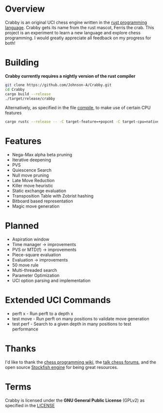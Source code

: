 # Overview
Crabby is an original UCI chess engine written in the [rust programming language](https://www.rust-lang.org/).
Crabby gets its name from the rust mascot, Ferris the crab.
This project is an experiment to learn a new language and explore chess programming.
I would greatly appreciate all feedback on my progress for both!

# Building
**Crabby currently requires a nightly version of the rust compiler**

```sh
git clone https://github.com/Johnson-A/Crabby.git
cd Crabby
cargo build --release
./target/release/crabby
```
Alternatively, as specified in the file [compile](compile), to make use of certain CPU features

```sh
cargo rustc --release -- -C target-feature=+popcnt -C target-cpu=native
```

# Features
* Nega-Max alpha beta pruning
* Iterative deepening
* PVS
* Quiescence Search
* Null move pruning
* Late Move Reduction
* Killer move heuristic
* Static exchange evaluation
* Transposition Table with Zobrist hashing
* Bitboard based representation
* Magic move generation

# Planned
* Aspiration window
* Time manager -> improvements
* PVS or MTD(f) -> improvements
* Piece-square evaluation
* Evaluation -> improvements
* 50 move rule
* Multi-threaded search
* Parameter Optimization
* UCI option parsing and implementation

# Extended UCI Commands
* perft x - Run perft to a depth x
* test move - Run perft on many positions to validate move generation
* test perf - Search to a given depth in many positions to test performance

# Thanks
I'd like to thank the [chess programming wiki](https://chessprogramming.wikispaces.com),
the [talk chess forums](http://www.talkchess.com/forum/index.php), and the open source
[Stockfish engine](https://github.com/official-stockfish/Stockfish) for being great resources.

# Terms
Crabby is licensed under the **GNU General Public License** (GPLv2) as specified in the [LICENSE](LICENSE)
